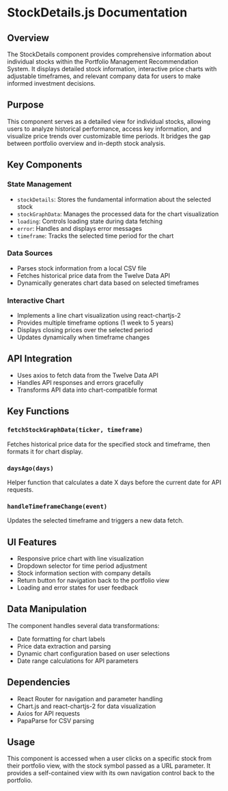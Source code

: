 # StockDetails.js Documentation

## Overview
The StockDetails component provides comprehensive information about individual stocks within the Portfolio Management Recommendation System. It displays detailed stock information, interactive price charts with adjustable timeframes, and relevant company data for users to make informed investment decisions.

## Purpose
This component serves as a detailed view for individual stocks, allowing users to analyze historical performance, access key information, and visualize price trends over customizable time periods. It bridges the gap between portfolio overview and in-depth stock analysis.

## Key Components

### State Management
- `stockDetails`: Stores the fundamental information about the selected stock
- `stockGraphData`: Manages the processed data for the chart visualization
- `loading`: Controls loading state during data fetching
- `error`: Handles and displays error messages
- `timeframe`: Tracks the selected time period for the chart

### Data Sources
- Parses stock information from a local CSV file
- Fetches historical price data from the Twelve Data API
- Dynamically generates chart data based on selected timeframes

### Interactive Chart
- Implements a line chart visualization using react-chartjs-2
- Provides multiple timeframe options (1 week to 5 years)
- Displays closing prices over the selected period
- Updates dynamically when timeframe changes

## API Integration
- Uses axios to fetch data from the Twelve Data API
- Handles API responses and errors gracefully
- Transforms API data into chart-compatible format

## Key Functions

### `fetchStockGraphData(ticker, timeframe)`
Fetches historical price data for the specified stock and timeframe, then formats it for chart display.

### `daysAgo(days)`
Helper function that calculates a date X days before the current date for API requests.

### `handleTimeframeChange(event)`
Updates the selected timeframe and triggers a new data fetch.

## UI Features
- Responsive price chart with line visualization
- Dropdown selector for time period adjustment
- Stock information section with company details
- Return button for navigation back to the portfolio view
- Loading and error states for user feedback

## Data Manipulation
The component handles several data transformations:
- Date formatting for chart labels
- Price data extraction and parsing
- Dynamic chart configuration based on user selections
- Date range calculations for API parameters

## Dependencies
- React Router for navigation and parameter handling
- Chart.js and react-chartjs-2 for data visualization
- Axios for API requests
- PapaParse for CSV parsing

## Usage
This component is accessed when a user clicks on a specific stock from their portfolio view, with the stock symbol passed as a URL parameter. It provides a self-contained view with its own navigation control back to the portfolio.
